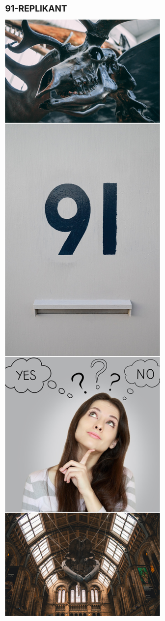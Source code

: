 # 91-REPLIKANT
![diane-picchiottino-REvTp9jXd-I-unsplash](https://github.com/totoro65/91-REPLIKANT/blob/main/diane-picchiottino-REvTp9jXd-I-unsplash.jpg?raw=true)
![susan-q-yin-wlYn3-FshLA-unsplash](https://github.com/totoro65/91-REPLIKANT/blob/main/susan-q-yin-wlYn3-FshLA-unsplash.jpg?raw=true)
![decision](https://github.com/totoro65/91-REPLIKANT/blob/main/decision.jpg?raw=true)
![diane-picchiottino-EeTb1qaZtxE-unsplash](https://github.com/totoro65/91-REPLIKANT/blob/main/diane-picchiottino-EeTb1qaZtxE-unsplash.jpg?raw=true)
